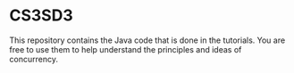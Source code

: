 # CS3SD3

This repository contains the Java code that is done in the tutorials. You are free to use them to help understand the principles and ideas of concurrency.
